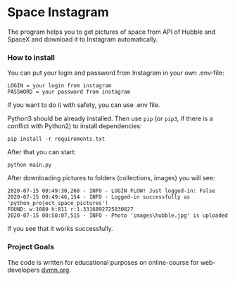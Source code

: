 # Space Instagram

The program helps you to get pictures of space from API of Hubble and SpaceX and download it to Instagram automatically. 

### How to install

You can put your login and password from Instagram in your own .env-file:
```
LOGIN = your login from instagram
PASSWORD = your password from instagram
```

If you want to do it with safety, you can use .env file. 

Python3 should be already installed. 
Then use `pip` (or `pip3`, if there is a conflict with Python2) to install dependencies:
```
pip install -r requirements.txt
```

After that you can start:
```
python main.py
```
After downloading pictures to folders (collections, images) you will see:
```
2020-07-15 00:49:30,268 - INFO - LOGIN FLOW! Just logged-in: False
2020-07-15 00:49:46,154 - INFO - Logged-in successfully as 'python_project_space_pictures'!
FOUND: w:1080 h:811 r:1.3316892725030827
2020-07-15 00:50:07,515 - INFO - Photo 'images\hubble.jpg' is uploaded
```
If you see that it works successfully. 

### Project Goals

The code is written for educational purposes on online-course for web-developers [dvmn.org](https://dvmn.org/).